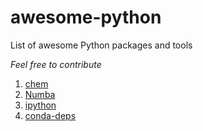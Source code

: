 # awesome-python
List of awesome Python packages and tools

*Feel free to contribute*

1. [chem](https://pypi.org/project/chem/)
2. [Numba](https://numba.pydata.org/)
3. [ipython](https://pypi.org/project/ipython/)
4. [conda-deps](https://pypi.org/project/conda-deps/)
